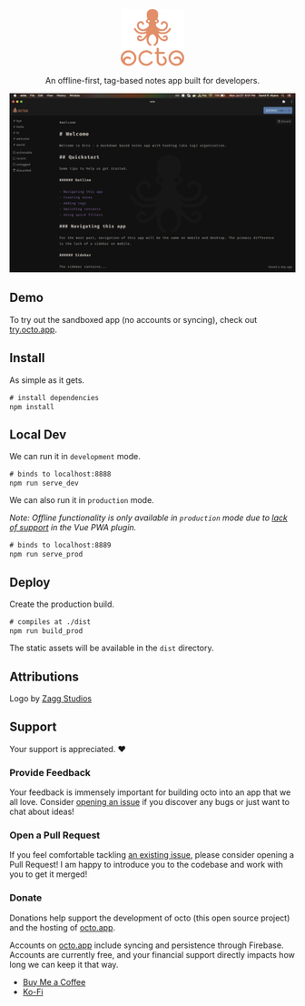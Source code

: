 <p align="center">
  <a href="https://try.octo.app">
    <img height="100" src="resources/stacked.png">
  </a>
</p>

<p align="center">An offline-first, tag-based notes app built for developers.</p>

[![screenshot](resources/screenshot.png)](https://try.octo.app)

## Demo

To try out the sandboxed app (no accounts or syncing), check out [try.octo.app](https://try.octo.app).

## Install

As simple as it gets.

```shell
# install dependencies
npm install
```

## Local Dev

We can run it in `development` mode.

```shell
# binds to localhost:8888
npm run serve_dev
```

We can also run it in `production` mode.

_Note: Offline functionality is only available in `production` mode due to [lack of support](https://github.com/vuejs/vue-cli/issues/2678) in the Vue PWA plugin._

```shell
# binds to localhost:8889
npm run serve_prod
```

## Deploy

Create the production build.

```shell
# compiles at ./dist
npm run build_prod
```

The static assets will be available in the `dist` directory.

## Attributions

Logo by [Zagg Studios](https://zaggstudios.com/)

## Support

Your support is appreciated. ♥️

### Provide Feedback

Your feedback is immensely important for building octo into an app that we all love. Consider [opening an issue](https://github.com/voraciousdev/octo/issues) if you discover any bugs or just want to chat about ideas!

### Open a Pull Request

If you feel comfortable tackling [an existing issue](https://github.com/voraciousdev/octo/issues), please consider opening a Pull Request! I am happy to introduce you to the codebase and work with you to get it merged!

### Donate

Donations help support the development of octo (this open source project) and the hosting of [octo.app](https://octo.app).

Accounts on [octo.app](https://octo.app) include syncing and persistence through Firebase. Accounts are currently free, and your financial support directly impacts how long we can keep it that way.

- [Buy Me a Coffee](https://www.buymeacoffee.com/voraciousdev)
- [Ko-Fi](https://ko-fi.com/voraciousdev)
